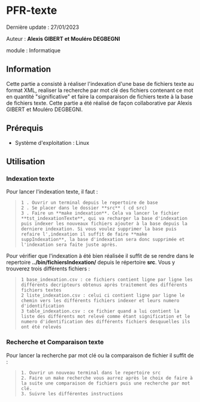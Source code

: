 # PFR-texte 

Dernière update : 27/01/2023

Auteur : **Alexis GIBERT et Mouléro DEGBEGNI**

module : Informatique

## Information

Cette partie a consisté à réaliser l'indexation d'une base de fichiers texte au format XML, realiser la recherche par mot clé des fichiers contenant ce mot en quantité "significative" et faire la comparaison de fichiers texte à la base de fichiers texte. Cette partie a été réalisé de façon collaborative par Alexis GIBERT et Mouléro DEGBEGNI.

## Prérequis
* Système d'exploitation : Linux

## Utilisation
### Indexation texte

Pour lancer l'indexation texte, il faut :
> ```
> 1 . Ouvrir un terminal depuis le repertoire de base
> 2 . Se placer dans le dossier **src** ( cd src)
> 3 . Faire un **make indexation**. Cela va lancer le fichier **tst_indexationTexte**, qui va recharger la base d'indexation puis indexer les nouveaux fichiers ajouter à la base depuis la derniere indexation. Si vous voulez supprimer la base puis refaire l',indexation il suffit de faire **make suppIndexation**, la base d'indexation sera donc supprimée et l'indexation sera faite juste après. 
> ```

Pour vérifier que l'indexation à été bien réalisée il suffit de se rendre dans le repertoire **../bin/fichiersIndexation/** depuis le répertoire **src**. Vous y trouverez trois différents fichiers :

> ```
> 1 base_indexation.csv : ce fichiers contient ligne par ligne les différents decripteurs obtenus après traitement des différents fichiers textes
> 2 liste_indexation.csv : celui ci contient ligne par ligne le chemin vers les différents fichiers indexer et leurs numero d'identification
> 3 table_indexation.csv : ce fichier quand a lui contient la liste des différents mot relevé comme étant signification et le numero d'identification des différents fichiers desquuelles ils ont été relevés
> ```

### Recherche et Comparaison texte

Pour lancer la recherche par mot clé ou la comparaison de fichier il suffit de :

> ```
> 1. Ouvrir un nouveau terminal dans le repertoire src
> 2. Faire un make recherche vous aurrez après le choix de faire à la suite une comparaison de fichiers puis une recherche par mot clé. 
> 3. Suivre les différentes instructions
> ```
